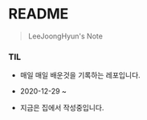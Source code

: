 # README

> LeeJoongHyun's Note



### TIL

- 매일 매일 배운것을 기록하는 레포입니다.
- 2020-12-29 ~ 



- 지금은 집에서 작성중입니다.